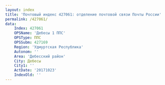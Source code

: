 ```yaml
---
layout: index
title: 'Почтовый индекс 427061: отделение почтовой связи Почты России'
permalink: /427061/
data:
    Index: 427061
    OPSName: 'Дебесы 1 ППС'
    OPSType: ППС
    OPSSubm: 427169
    Region: 'Удмуртская Республика'
    Autonom: ''
    Area: 'Дебесский район'
    City: Дебесы
    City1: ''
    ActDate: '20171023'
    IndexOld: ''
---
```

